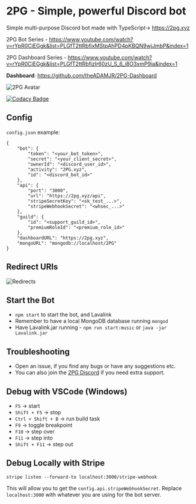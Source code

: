 # 2PG - Simple, powerful Discord bot
Simple multi-purpose Discord bot made with TypeScript-> https://2pg.xyz

2PG Bot Series - https://www.youtube.com/watch?v=rYpR0CiEGgk&list=PLGfT2ttRbfixMStpAhPD4pKBQN9wjJmbP&index=1

2PG Dashboard Series - https://www.youtube.com/watch?v=rYpR0CiEGgk&list=PLGfT2ttRbfizIr60zU_S_6_i8O3xmP9ia&index=1

**Dashboard**: https://github.com/theADAMJR/2PG-Dashboard

![2PG Avatar](https://i.ibb.co/h2BjCJh/2pg-smol.png)

[![Codacy Badge](https://api.codacy.com/project/badge/Grade/8d6c9610e0eb4ae5a4045ab3b92f80bc)](https://www.codacy.com/manual/ADAMJR/2PG?utm_source=github.com&amp;utm_medium=referral&amp;utm_content=theADAMJR/2PG&amp;utm_campaign=Badge_Grade)

## Config
`config.json` example:
```
{
    "bot": {
        "token": "<your_bot_token>",
        "secret": "<your_client_secret>",
        "ownerId": "<discord_user_id>",
        "activity": "2PG.xyz",
        "id": "<discord_bot_id>"
    },
    "api": {
        "port": "3000",
        "url": "https://2pg.xyz/api",
        "stripeSecretKey": "<sk_test_...>",        
        "stripeWebhookSecret": "<whsec_...>"
    },
    "guild": {
        "id": "<support_guild_id>",
        "premiumRoleId": "<premium_role_id>"
    },
    "dashboardURL": "https://2pg.xyz",
    "mongoURL": "mongodb://localhost/2PG"
}
```

## Redirect URIs
![Redirects](https://i.ibb.co/9pbfVwL/updated-redirects.png)

## Start the Bot
- `npm start` to start the bot, and Lavalink
- Remember to have a local MongoDB database running `mongod`
- Have Lavalink.jar running - `npm run start:music` or `java -jar Lavalink.jar`

## Troubleshooting
- Open an issue, if you find any bugs or have any suggestions etc.
- You can also join the [2PG Discord](https://discord.gg/24tycau) if you need extra support.

## Debug with VSCode (Windows)
* `F5` -> start
* `Shift + F5` -> stop
* `Ctrl + Shift + B` -> run build task
* `F9` -> toggle breakpoint
* `F10` -> step over
* `F11` -> step into
* `Shift + F11` -> step out

## Debug Locally with Stripe
`stripe listen --forward-to localhost:3000/stripe-webhook`

This will allow you to get the `config.api.stripeWebhookSecret`.
Replace `localhost:3000` with whatever you are using for the bot server.
